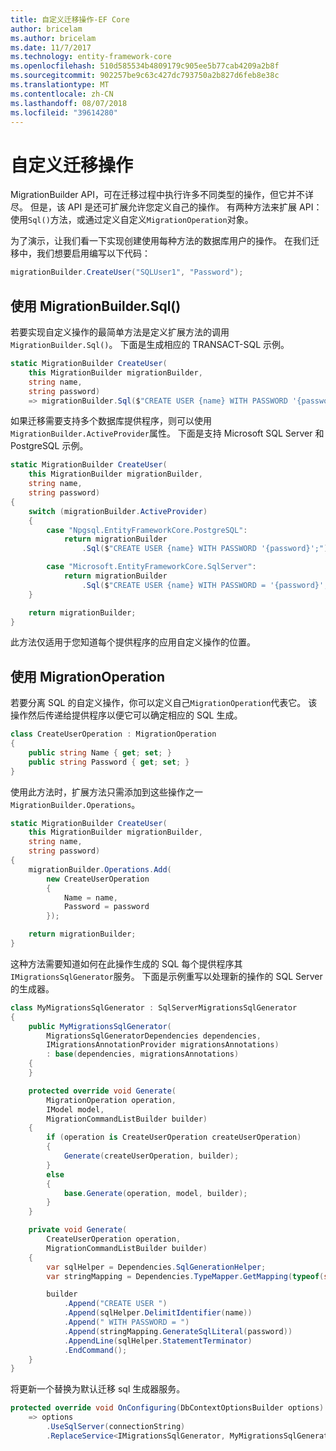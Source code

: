 ```yaml
---
title: 自定义迁移操作-EF Core
author: bricelam
ms.author: bricelam
ms.date: 11/7/2017
ms.technology: entity-framework-core
ms.openlocfilehash: 510d585534b4809179c905ee5b77cab4209a2b8f
ms.sourcegitcommit: 902257be9c63c427dc793750a2b827d6feb8e38c
ms.translationtype: MT
ms.contentlocale: zh-CN
ms.lasthandoff: 08/07/2018
ms.locfileid: "39614280"
---
```

<a name="custom-migrations-operations"></a>自定义迁移操作
============================
MigrationBuilder API，可在迁移过程中执行许多不同类型的操作，但它并不详尽。 但是，该 API 是还可扩展允许您定义自己的操作。 有两种方法来扩展 API： 使用`Sql()`方法，或通过定义自定义`MigrationOperation`对象。

为了演示，让我们看一下实现创建使用每种方法的数据库用户的操作。 在我们迁移中，我们想要启用编写以下代码：

``` csharp
migrationBuilder.CreateUser("SQLUser1", "Password");
```

<a name="using-migrationbuildersql"></a>使用 MigrationBuilder.Sql()
----------------------------
若要实现自定义操作的最简单方法是定义扩展方法的调用`MigrationBuilder.Sql()`。
下面是生成相应的 TRANSACT-SQL 示例。

``` csharp
static MigrationBuilder CreateUser(
    this MigrationBuilder migrationBuilder,
    string name,
    string password)
    => migrationBuilder.Sql($"CREATE USER {name} WITH PASSWORD '{password}';");
```

如果迁移需要支持多个数据库提供程序，则可以使用`MigrationBuilder.ActiveProvider`属性。 下面是支持 Microsoft SQL Server 和 PostgreSQL 示例。

``` csharp
static MigrationBuilder CreateUser(
    this MigrationBuilder migrationBuilder,
    string name,
    string password)
{
    switch (migrationBuilder.ActiveProvider)
    {
        case "Npgsql.EntityFrameworkCore.PostgreSQL":
            return migrationBuilder
                .Sql($"CREATE USER {name} WITH PASSWORD '{password}';");

        case "Microsoft.EntityFrameworkCore.SqlServer":
            return migrationBuilder
                .Sql($"CREATE USER {name} WITH PASSWORD = '{password}';");
    }

    return migrationBuilder;
}
```

此方法仅适用于您知道每个提供程序的应用自定义操作的位置。

<a name="using-a-migrationoperation"></a>使用 MigrationOperation
---------------------------
若要分离 SQL 的自定义操作，你可以定义自己`MigrationOperation`代表它。 该操作然后传递给提供程序以便它可以确定相应的 SQL 生成。

``` csharp
class CreateUserOperation : MigrationOperation
{
    public string Name { get; set; }
    public string Password { get; set; }
}
```

使用此方法时，扩展方法只需添加到这些操作之一`MigrationBuilder.Operations`。

``` csharp
static MigrationBuilder CreateUser(
    this MigrationBuilder migrationBuilder,
    string name,
    string password)
{
    migrationBuilder.Operations.Add(
        new CreateUserOperation
        {
            Name = name,
            Password = password
        });

    return migrationBuilder;
}
```

这种方法需要知道如何在此操作生成的 SQL 每个提供程序其`IMigrationsSqlGenerator`服务。 下面是示例重写以处理新的操作的 SQL Server 的生成器。

``` csharp
class MyMigrationsSqlGenerator : SqlServerMigrationsSqlGenerator
{
    public MyMigrationsSqlGenerator(
        MigrationsSqlGeneratorDependencies dependencies,
        IMigrationsAnnotationProvider migrationsAnnotations)
        : base(dependencies, migrationsAnnotations)
    {
    }

    protected override void Generate(
        MigrationOperation operation,
        IModel model,
        MigrationCommandListBuilder builder)
    {
        if (operation is CreateUserOperation createUserOperation)
        {
            Generate(createUserOperation, builder);
        }
        else
        {
            base.Generate(operation, model, builder);
        }
    }

    private void Generate(
        CreateUserOperation operation,
        MigrationCommandListBuilder builder)
    {
        var sqlHelper = Dependencies.SqlGenerationHelper;
        var stringMapping = Dependencies.TypeMapper.GetMapping(typeof(string));

        builder
            .Append("CREATE USER ")
            .Append(sqlHelper.DelimitIdentifier(name))
            .Append(" WITH PASSWORD = ")
            .Append(stringMapping.GenerateSqlLiteral(password))
            .AppendLine(sqlHelper.StatementTerminator)
            .EndCommand();
    }
}
```

将更新一个替换为默认迁移 sql 生成器服务。

``` csharp
protected override void OnConfiguring(DbContextOptionsBuilder options)
    => options
        .UseSqlServer(connectionString)
        .ReplaceService<IMigrationsSqlGenerator, MyMigrationsSqlGenerator>();
```
